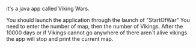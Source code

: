it's a java app called Viking Wars.

You should launch the application through the launch of "StartOfWar"
You need to enter the number of map, then the number of Vikings.
After the 10000 days or if Vikings cannot go anywhere of there aren`t alive vikings the app will stop and print the current map.
